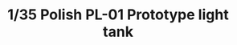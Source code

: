 ---
title: "1/35 Polish PL-01 Prototype light tank "
price: TBA
desc: ""
img_path: "/assets/img/TAKO2127.jpg"
brand: AMMO
available: false
special_offer: false
new: false
soon: false
cat: "Plasticne-Makete"
subcat: "PM-TAKOM"
subsubcat: ""
sifra: "TAKO2127"
---